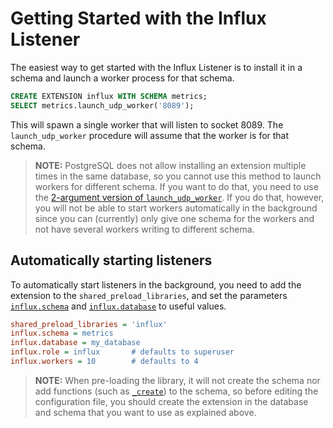 # Getting Started with the Influx Listener

The easiest way to get started with the Influx Listener is to install
it in a schema and launch a worker process for that schema.

```sql
CREATE EXTENSION influx WITH SCHEMA metrics;
SELECT metrics.launch_udp_worker('8089');
```

This will spawn a single worker that will listen to socket 8089. The
`launch_udp_worker` procedure will assume that the worker is for that
schema.

> **NOTE:** PostgreSQL does not allow installing an extension multiple
> times in the same database, so you cannot use this method to launch
> workers for different schema. If you want to do that, you need to
> use the [2-argument version of `launch_udp_worker`][1]. If you do
> that, however, you will not be able to start workers automatically
> in the background since you can (currently) only give one schema for
> the workers and not have several workers writing to different
> schema.

[1]: procedures.md#function-launch_udp_worker

## Automatically starting listeners

To automatically start listeners in the background, you need to add
the extension to the `shared_preload_libraries`, and set the
parameters [`influx.schema`](options.md#influx.schema) and
[`influx.database`](options.md#influx.database) to useful values.

```ini
shared_preload_libraries = 'influx'
influx.schema = metrics
influx.database = my_database
influx.role = influx       # defaults to superuser
influx.workers = 10        # defaults to 4
```

> **NOTE:** When pre-loading the library, it will not create the
> schema nor add functions (such as [`_create`][2]) to the schema, so
> before editing the configuration file, you should create the
> extension in the database and schema that you want to use as
> explained above.

[2]: procedures.md#function-_create
